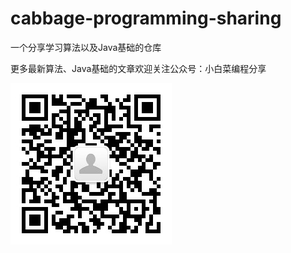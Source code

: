 # cabbage-programming-sharing
一个分享学习算法以及Java基础的仓库

更多最新算法、Java基础的文章欢迎关注公众号：小白菜编程分享

![小白菜编程分享公众号二维码](./QR-code.jpg)
